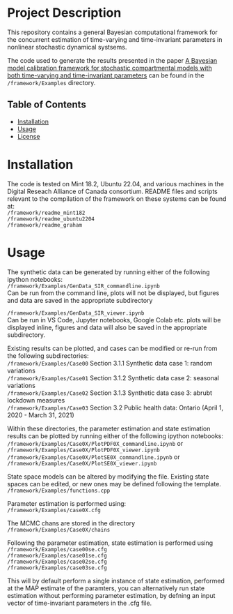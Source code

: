 # Project Description
This repository contains a general Bayesian computational framework for the concurrent estimation of time-varying and time-invariant parameters in nonlinear stochastic dynamical systsems.

The code used to generate the results presented in the paper [A Bayesian model calibration framework for stochastic compartmental models with both time-varying and time-invariant parameters](https://www.sciencedirect.com/science/article/pii/S2468042724000563) can be found in the `/framework/Examples` directory.

## Table of Contents
- [Installation](#installation)
- [Usage](#usage)
- [License](#license)


# Installation
The code is tested on Mint 18.2, Ubuntu 22.04, and various machines in the Digital Reseach Alliance of Canada consortium. README files and scripts relevant to the compilation of the framework on these systems can be found at:  
`/framework/readme_mint182`  
`/framework/readme_ubuntu2204`  
`/framework/readme_graham`  

# Usage

The synthetic data can be generated by running either of the following ipython notebooks:   
`/framework/Examples/GenData_SIR_commandline.ipynb`  
Can be run from the command line, plots will not be displayed, but figures and data are saved in the appropriate subdirectory  

`/framework/Examples/GenData_SIR_viewer.ipynb`  
Can be run in VS Code, Jupyter notebooks, Google Colab etc. plots will be displayed inline, figures and data will also be saved in the appropriate subdirectory.

Existing results can be plotted, and cases can be modified or re-run from the following subdirectories:  
`/framework/Examples/Case00` Section 3.1.1 Synthetic data case 1: random variations  
`/framework/Examples/Case01` Section 3.1.2 Synthetic data case 2: seasonal variations  
`/framework/Examples/Case02` Section 3.1.3 Synthetic data case 3: abrubt lockdown measures  
`/framework/Examples/Case03` Section 3.2 Public health data: Ontario (April 1, 2020 - March 31, 2021)  

Within these directories, the parameter estimation and state estimation results can be plotted by running either of the following ipython notebooks:  
`/framework/Examples/Case0X/PlotPDF0X_commandline.ipynb`  or `/framework/Examples/Case0X/PlotPDF0X_viewer.ipynb`  
`/framework/Examples/Case0X/PlotSE0X_commandline.ipynb`  or `/framework/Examples/Case0X/PlotSE0X_viewer.ipynb`  


State space models can be altered by modifying the file. Existing state spaces can be edited, or new ones may be defined following the template.  
`/framework/Examples/functions.cpp`  

Parameter estimation is performed using:  
`/framework/Examples/case0X.cfg`

The MCMC chans are stored in the directory  
`/framework/Examples/Case0X/chains`

Following the parameter estimation, state estimation is performed using  
`/framework/Examples/case00se.cfg`  
`/framework/Examples/case01se.cfg`  
`/framework/Examples/case02se.cfg`  
`/framework/Examples/case03se.cfg`  

This will by default perform a single instance of state estimation, performed at the MAP estimate of the paramters, you can alternatively run state estimation without performing parameter estimation, by defning an input vector of time-invariant parameters in the .cfg file.

